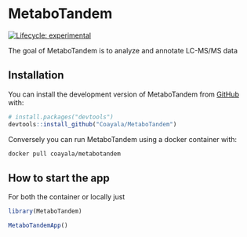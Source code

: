 
# MetaboTandem

<!-- badges: start -->
[![Lifecycle: experimental](https://img.shields.io/badge/lifecycle-experimental-orange.svg)](https://lifecycle.r-lib.org/articles/stages.html#experimental)
<!-- badges: end -->

The goal of MetaboTandem is to analyze and annotate LC-MS/MS data

## Installation

You can install the development version of MetaboTandem from [GitHub](https://github.com/) with:

``` r
# install.packages("devtools")
devtools::install_github("Coayala/MetaboTandem")
```

Conversely you can run MetaboTandem using a docker container with:

``` bash
docker pull coayala/metabotandem
```

## How to start the app

For both the container or locally just

``` r
library(MetaboTandem)

MetaboTandemApp()
```

